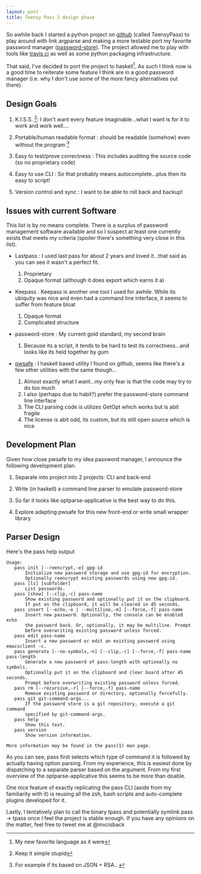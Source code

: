 ```yaml
---
layout: post
title: Teensy Pass 2 design phase
---
```


So awhile back I started a python project on [github](https://github.com/TeensyPass/teensycli) (called TeensyPass) to play around with link argparse and making a more testable port my favorite password manager ([password-store](http://www.zx2c4.com/projects/password-store/)). The project allowed me to play with tools like [travis ci](travis-ci.org ) as well as some python packaging infrastructure.

That said, I've decided to port the project to haskell[^1]. As such I think now is a good time to reiterate some feature I think are in a good password manager (i.e. why I don't use some of the more fancy alternatives out there).

## Design Goals ##

1. K.I.S.S. [^2]: I don't want every feature imaginable...what I want is for it to work and work well....

2. Portable/human readable format : should be readable (somehow) even without the program [^3]

3. Easy to test/prove correctness : This includes auditing the source code (so no proprietary code)

4. Easy to use CLI : So that probably means autocomplete...plus then its easy to script!

5. Version control and sync : I want to be able to roll back and backup!

## Issues with current Software ##
This list is by no means complete. There is a surplus of password management software available and so I suspect at least one currently exists that meets my criteria (spoiler there's something very close in this list).

- Lastpass : I used last pass for about 2 years and loved it...that said as you can see it wasn't a perfect fit.
  1. Proprietary
  2. Opaque format (although it does export which earns it a)
  
- Keepass : Keepass is another one tool I used for awhile. While its ubiquity was nice and even had a command line interface, it seems to suffer from feature bloat
  1. Opaque format
  2. Complicated structure

- password-store : My current gold standard, my second brain
  1. Because its a script, it tends to be hard to test its correctness...and looks like its held together by gum

- [pwsafe](https://github.com/sol/pwsafe) : I haskell based utility I found on github, seems like there's a few other utilities with the same though...
  1. Almost exactly what I want...my only fear is that the code may try to do too much
  2. I also (perhaps due to habit?) prefer the password-store command line interface
  3. The CLI parsing code is  utilizes GetOpt which works but is abit fragile
  4. The license is abit odd, its custom, but its still open source which is nice

## Development Plan ##

Given how close pwsafe to my idea password manager, I announce the following development plan:

1. Separate into project into 2 projects: CLI and back-end

2. Write (in haskell) a command line parser to emulate password-store
  1. So far it looks like optparse-applicative is the best way to do this.

3. Explore adapting pwsafe for this new front-end or write small wrapper library

## Parser Design ##

Here's the pass help output

    Usage:
       pass init [--reencrypt,-e] gpg-id
           Initialize new password storage and use gpg-id for encryption.
           Optionally reencrypt existing passwords using new gpg-id.
       pass [ls] [subfolder]
           List passwords.
       pass [show] [--clip,-c] pass-name
           Show existing password and optionally put it on the clipboard.
           If put on the clipboard, it will be cleared in 45 seconds.
       pass insert [--echo,-e | --multiline,-m] [--force,-f] pass-name
           Insert new password. Optionally, the console can be enabled echo
           the password back. Or, optionally, it may be multiline. Prompt
           before overwriting existing password unless forced.
       pass edit pass-name
           Insert a new password or edit an existing password using emacsclient -c.
       pass generate [--no-symbols,-n] [--clip,-c] [--force,-f] pass-name pass-length
           Generate a new password of pass-length with optionally no symbols.
           Optionally put it on the clipboard and clear board after 45 seconds.
           Prompt before overwriting existing password unless forced.
       pass rm [--recursive,-r] [--force,-f] pass-name
           Remove existing password or directory, optionally forcefully.
       pass git git-command-args...
           If the password store is a git repository, execute a git command
           specified by git-command-args.
       pass help
           Show this text.
       pass version
           Show version information.
       
    More information may be found in the pass(1) man page.

As you can see, pass first selects which type of command it is followed by actually having option parsing. From my experience, this is easiest done by dispatching to a separate parser based on the argument. From my first overview of the optparse-applicative this seems to be more than doable.

One nice feature of exactly replicating the pass CLI (aside from my familiarity with it) is reusing all the zsh, bash scripts and auto-complete plugins developed for it.

Lastly, I tentatively plan to call the binary tpass and potentially symlink pass -> tpass once I feel the project is stable enough. If you have any opinions on the matter, feel free to tweet me at @mvcisback

[^1]: My new favorite language as it were

[^2]: Keep it simple stupid

[^3]: For example if its based on JSON + RSA... 
